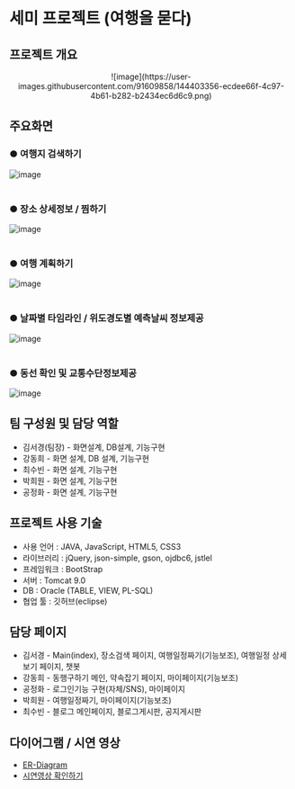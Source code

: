 # 세미 프로젝트 (여행을 묻다)
## 프로젝트 개요
<p align="center">![image](https://user-images.githubusercontent.com/91609858/144403356-ecdee66f-4c97-4b61-b282-b2434ec6d6c9.png)</p>

## 주요화면
### ● 여행지 검색하기
![image](https://user-images.githubusercontent.com/91609858/144403764-593dab38-e318-422a-82ee-36c9d7d5dd01.png)
<br><br>
### ● 장소 상세정보 / 찜하기
![image](https://user-images.githubusercontent.com/91609858/144403890-d9ccfcd2-b3c6-4a78-a33d-e6c2df8dca7f.png) 
<br><br>
### ● 여행 계획하기
![image](https://user-images.githubusercontent.com/91609858/144403914-1b2982b1-115e-48f1-b799-c1cf178bf65d.png) 
<br><br>
### ● 날짜별 타임라인 / 위도경도별 예측날씨 정보제공
![image](https://user-images.githubusercontent.com/91609858/144403939-925b5f54-a5af-4138-82bc-eb26736b74a8.png) 
<br><br>
### ● 동선 확인 및 교통수단정보제공
![image](https://user-images.githubusercontent.com/91609858/144403949-a53131cd-4abd-4b94-bb52-94a31795b830.png)

## 팀 구성원 및 담당 역할
- 김서경(팀장) - 화면설계, DB설계, 기능구현
- 강동희 - 화면 설계, DB 설계, 기능구현
- 최수빈 - 화면 설계, 기능구현
- 박희원 - 화면 설계, 기능구현
- 공정화 - 화면 설계, 기능구현

## 프로젝트 사용 기술
- 사용 언어 : JAVA, JavaScript, HTML5, CSS3
- 라이브러리 : jQuery, json-simple, gson, ojdbc6, jstlel
- 프레임워크 : BootStrap
- 서버 : Tomcat 9.0
- DB : Oracle (TABLE, VIEW, PL-SQL)
- 협업 툴 : 깃허브(eclipse)

## 담당 페이지
- 김서경 - Main(index), 장소검색 페이지, 여행일정짜기(기능보조), 여행일정 상세보기 페이지, 챗봇
- 강동희 - 동행구하기 메인, 약속잡기 페이지, 마이페이지(기능보조)
- 공정화 - 로그인기능 구현(자체/SNS), 마이페이지
- 박희원 - 여행일정짜기, 마이페이지(기능보조)
- 최수빈 - 블로그 메인페이지, 블로그게시판, 공지게시판

## 다이어그램 / 시연 영상
- <a href="https://github.com/mrkimjava/semiProject/blob/master/ER-Diagram.PNG">ER-Diagram</a>
- <a href="https://www.youtube.com/watch?v=uI35P3L-Bw4">시연영상 확인하기</a>
